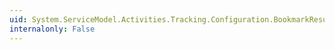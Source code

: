```yaml
---
uid: System.ServiceModel.Activities.Tracking.Configuration.BookmarkResumptionQueryElementCollection
internalonly: False
---
```

